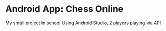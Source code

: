# Android App: Chess Online
My small project in school
Using Android Studio, 2 players playing via API

